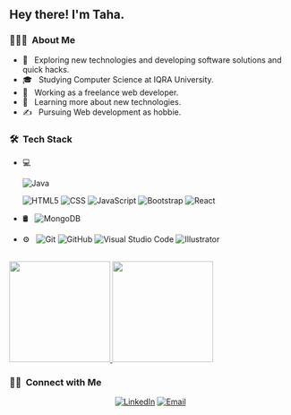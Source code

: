 <h2> Hey there! I'm Taha.</h2>

<h3> 👨🏻‍💻 &nbsp;About Me </h3>

- 🤔 &nbsp; Exploring new technologies and developing software solutions and quick hacks.
- 🎓 &nbsp; Studying Computer Science at IQRA University.
- 💼 &nbsp; Working as a freelance web developer.
- 🌱 &nbsp; Learning more about new technologies.
- ✍️ &nbsp; Pursuing Web development as hobbie.

<h3> 🛠 &nbsp;Tech Stack</h3>

- 💻 &nbsp;
  
  ![Java](https://img.shields.io/badge/-Java-333333?style=flat&logo=Java&logoColor=007396)
 

  ![HTML5](https://img.shields.io/badge/-HTML5-333333?style=flat&logo=HTML5)
  ![CSS](https://img.shields.io/badge/-CSS-333333?style=flat&logo=CSS3&logoColor=1572B6)
  ![JavaScript](https://img.shields.io/badge/-JavaScript-333333?style=flat&logo=javascript)
  ![Bootstrap](https://img.shields.io/badge/-Bootstrap-333333?style=flat&logo=bootstrap&logoColor=563D7C)
  ![React](https://img.shields.io/badge/-React-333333?style=flat&logo=react)
- 🛢 &nbsp;
  ![MongoDB](https://img.shields.io/badge/-MongoDB-333333?style=flat&logo=mongodb)
- ⚙️ &nbsp;
  ![Git](https://img.shields.io/badge/-Git-333333?style=flat&logo=git)
  ![GitHub](https://img.shields.io/badge/-GitHub-333333?style=flat&logo=github)
  ![Visual Studio Code](https://img.shields.io/badge/-Visual%20Studio%20Code-333333?style=flat&logo=visual-studio-code&logoColor=007ACC) 
  ![Illustrator](https://img.shields.io/badge/-Illustrator-333333?style=flat&logo=adobe-illustrator)

<br/>

<a href="https://github.com/mtahashahid">
  <img height="180em" src="https://github-readme-stats.vercel.app/api?username=mtahashahid&theme=buefy&show_icons=true" />
  <img height="180em" src="https://github-readme-stats.vercel.app/api/top-langs/?username=mtahashahid&theme=buefy&layout=compact" />
</a>

<br/>

<h3> 🤝🏻 &nbsp;Connect with Me </h3>

<p align="center">
<a href="https://www.linkedin.com/in/muhammad-taha-857a42180/"><img alt="LinkedIn" src="https://img.shields.io/badge/LinkedIn-Aditya%20Vikram%20Singh-blue?style=flat-square&logo=linkedin"></a>
<a href="taha_shahid@outlook.com"><img alt="Email" src="https://img.shields.io/badge/Email-taha_shahid@outlook.com-blue?style=flat-square&logo=outlook"></a>
</p>
